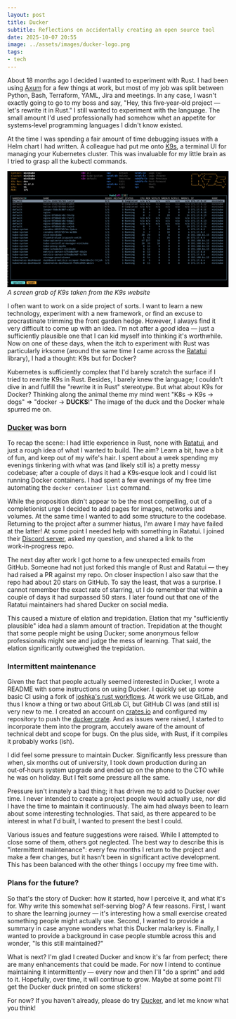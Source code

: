 ```yaml
---
layout: post
title: Ducker
subtitle: Reflections on accidentally creating an open source tool
date: 2025-10-07 20:55
image: ../assets/images/ducker-logo.png
tags:
- tech
---
```


About 18 months ago I decided I wanted to experiment with Rust. I had been using [Axum](https://github.com/tokio-rs/axum) for a few things at work, but most of my job was split between Python, Bash, Terraform, YAML, Jira and meetings. In any case, I wasn't exactly going to go to my boss and say, "Hey, this five‑year‑old project — let's rewrite it in Rust." I still wanted to experiment with the language. The small amount I'd used professionally had somehow whet an appetite for systems‑level programming languages I didn't know existed.

At the time I was spending a fair amount of time debugging issues with a Helm chart I had written. A colleague had put me onto [K9s](https://k9scli.io/), a terminal UI for managing your Kubernetes cluster. This was invaluable for my little brain as I tried to grasp all the kubectl commands.

![K9s screen grab](../assets/images/k9s.png)
*A screen grab of K9s taken from the K9s website*

I often want to work on a side project of sorts. I want to learn a new technology, experiment with a new framework, or find an excuse to procrastinate trimming the front garden hedge. However, I always find it very difficult to come up with an idea. I'm not after a *good* idea — just a sufficiently plausible one that I can kid myself into thinking it's worthwhile. Now on one of these days, when the itch to experiment with Rust was particularly irksome (around the same time I came across the [Ratatui](https://ratatui.rs/) library), I had a thought: K9s but for Docker?

Kubernetes is sufficiently complex that I'd barely scratch the surface if I tried to rewrite K9s in Rust. Besides, I barely knew the language; I couldn't dive in and fulfill the "rewrite it in Rust" stereotype. But what about K9s for Docker? Thinking along the animal theme my mind went "K8s -> K9s -> dogs" => "docker -> **DUCKS**!" The image of the duck and the Docker whale spurred me on.

### [Ducker](https://ducker.soane.io) was born

To recap the scene: I had little experience in Rust, none with [Ratatui](https://ratatui.rs/), and just a rough idea of what I wanted to build. The aim? Learn a bit, have a bit of fun, and keep out of my wife's hair. I spent about a week spending my evenings tinkering with what was (and likely still is) a pretty messy codebase; after a couple of days it had a K9s‑esque look and I could list running Docker containers. I had spent a few evenings of my free time automating the `docker container list` command.

While the proposition didn't appear to be the most compelling, out of a completionist urge I decided to add pages for images, networks and volumes. At the same time I wanted to add some structure to the codebase. Returning to the project after a summer hiatus, I'm aware I may have failed at the latter! At some point I needed help with something in Ratatui. I joined their [Discord server](https://discord.gg/pMCEU9hNEj), asked my question, and shared a link to the work‑in‑progress repo.

The next day after work I got home to a few unexpected emails from GitHub. Someone had not just forked this mangle of Rust and Ratatui — they had raised a PR against my repo. On closer inspection I also saw that the repo had about 20 stars on GitHub. To say the least, that was a surprise. I cannot remember the exact rate of starring, ut I do remember that within a couple of days it had surpassed 50 stars. I later found out that one of the Ratatui maintainers had shared Ducker on social media.

This caused a mixture of elation and trepidation. Elation that my "sufficiently plausible" idea had a slamm amount of traction. Trepidation at the thought that some people might be using Ducker; some anonymous fellow professionals might see and judge the mess of learning. That said, the elation significantly outweighed the trepidation.

### Intermittent maintenance


Given the fact that people actually seemed interested in Ducker, I wrote a README with some instructions on using Ducker. I quickly set up some basic CI using a fork of [joshka's rust workflows](https://github.com/joshka/github-workflows). At work we use GitLab, and thus I know a thing or two about GitLab CI, but GitHub CI was (and still is) very new to me. I created an account on [crates.io](crates.io) and configured my repository to push the [ducker crate](https://crates.io/crates/ducker). And as issues were raised, I started to incorporate them into the program, accutely aware of the amount of technical debt and scope for bugs. On the plus side, with Rust, if it compiles it probably works (ish).

I did feel some pressure to maintain Ducker. Significantly less pressure than when, six months out of university, I took down production during an out‑of‑hours system upgrade and ended up on the phone to the CTO while he was on holiday. But I felt some pressure all the same.

Pressure isn't innately a bad thing; it has driven me to add to Ducker over time. I never intended to create a project people would actually use, nor did I have the time to maintain it continuously. The aim had always been to learn about some interesting technologies. That said, as there appeared to be interest in what I'd built, I wanted to present the best I could.

Various issues and feature suggestions were raised. While I attempted to close some of them, others got neglected. The best way to describe this is "intermittent maintenance": every few months I return to the project and make a few changes, but it hasn't been in significant active development. This has been balanced with the other things I occupy my free time with.

### Plans for the future?

So that's the story of Ducker: how it started, how I perceive it, and what it's for. Why write this somewhat self‑serving blog? A few reasons. First, I want to share the learning journey — it's interesting how a small exercise created something people might actually use. Second, I wanted to provide a summary in case anyone wonders what this Ducker malarkey is. Finally, I wanted to provide a background in case people stumble across this and wonder, "Is this still maintained?"

What is next? I'm glad I created Ducker and know it's far from perfect; there are many enhancements that could be made. For now I intend to continue maintaining it intermittently — every now and then I'll "do a sprint" and add to it. Hopefully, over time, it will continue to grow. Maybe at some point I'll get the Ducker duck printed on some stickers!

For now? If you haven't already, please do try [Ducker](https://ducker.soane.io/), and let me know what you think!
